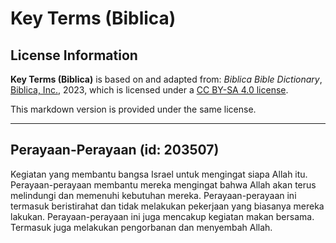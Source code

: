 # Key Terms (Biblica)

## License Information

**Key Terms (Biblica)** is based on and adapted from: _Biblica Bible Dictionary_, [Biblica, Inc.](https://www.biblica.com/), 2023, which is licensed under a [CC BY-SA 4.0 license](https://creativecommons.org/licenses/by-sa/4.0/legalcode.en).

This markdown version is provided under the same license.



--------------------------------

## Perayaan-Perayaan (id: 203507)

Kegiatan yang membantu bangsa Israel untuk mengingat siapa Allah itu. Perayaan\-perayaan membantu mereka mengingat bahwa Allah akan terus melindungi dan memenuhi kebutuhan mereka. Perayaan\-perayaan ini termasuk beristirahat dan tidak melakukan pekerjaan yang biasanya mereka lakukan. Perayaan\-perayaan ini juga mencakup kegiatan makan bersama. Termasuk juga melakukan pengorbanan dan menyembah Allah.


